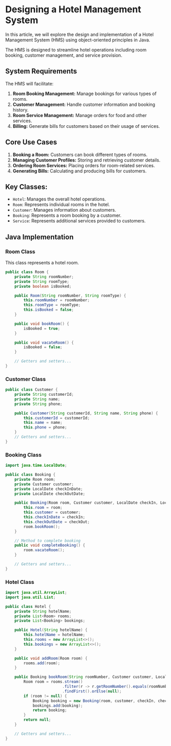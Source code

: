 # Designing a Hotel Management System

In this article, we will explore the design and implementation of a Hotel Management System (HMS) using object-oriented principles in Java. 

The HMS is designed to streamline hotel operations including room booking, customer management, and service provision.

## System Requirements

The HMS will facilitate:

1. **Room Booking Management:** Manage bookings for various types of rooms.
2. **Customer Management:** Handle customer information and booking history.
3. **Room Service Management:** Manage orders for food and other services.
4. **Billing:** Generate bills for customers based on their usage of services.

## Core Use Cases

1. **Booking a Room:** Customers can book different types of rooms.
2. **Managing Customer Profiles:** Storing and retrieving customer details.
3. **Ordering Room Services:** Placing orders for room-related services.
4. **Generating Bills:** Calculating and producing bills for customers.

## Key Classes:
- `Hotel`: Manages the overall hotel operations.
- `Room`: Represents individual rooms in the hotel.
- `Customer`: Manages information about customers.
- `Booking`: Represents a room booking by a customer.
- `Service`: Represents additional services provided to customers.

## Java Implementation

### Room Class

This class represents a hotel room.

```java
public class Room {
    private String roomNumber;
    private String roomType;
    private boolean isBooked;

    public Room(String roomNumber, String roomType) {
        this.roomNumber = roomNumber;
        this.roomType = roomType;
        this.isBooked = false;
    }

    public void bookRoom() {
        isBooked = true;
    }

    public void vacateRoom() {
        isBooked = false;
    }

    // Getters and setters...
}
```

### Customer Class
```java
public class Customer {
    private String customerId;
    private String name;
    private String phone;

    public Customer(String customerId, String name, String phone) {
        this.customerId = customerId;
        this.name = name;
        this.phone = phone;
    }
    // Getters and setters...
}
```
### Booking Class
```java
import java.time.LocalDate;

public class Booking {
    private Room room;
    private Customer customer;
    private LocalDate checkInDate;
    private LocalDate checkOutDate;

    public Booking(Room room, Customer customer, LocalDate checkIn, LocalDate checkOut) {
        this.room = room;
        this.customer = customer;
        this.checkInDate = checkIn;
        this.checkOutDate = checkOut;
        room.bookRoom();
    }

    // Method to complete booking
    public void completeBooking() {
        room.vacateRoom();
    }

    // Getters and setters...
}
```
### Hotel Class
```java
import java.util.ArrayList;
import java.util.List;

public class Hotel {
    private String hotelName;
    private List<Room> rooms;
    private List<Booking> bookings;

    public Hotel(String hotelName) {
        this.hotelName = hotelName;
        this.rooms = new ArrayList<>();
        this.bookings = new ArrayList<>();
    }

    public void addRoom(Room room) {
        rooms.add(room);
    }

    public Booking bookRoom(String roomNumber, Customer customer, LocalDate checkIn, LocalDate checkOut) {
        Room room = rooms.stream()
                         .filter(r -> r.getRoomNumber().equals(roomNumber) && !r.isBooked())
                         .findFirst().orElse(null);
        if (room != null) {
            Booking booking = new Booking(room, customer, checkIn, checkOut);
            bookings.add(booking);
            return booking;
        }
        return null;
    }

    // Getters and setters...
}
```